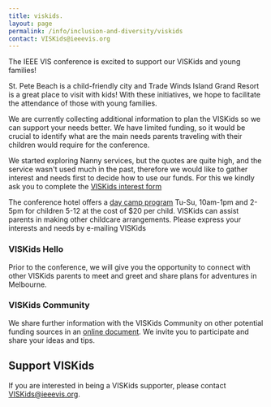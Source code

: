 ```yaml
---
title: viskids.
layout: page
permalink: /info/inclusion-and-diversity/viskids
contact: VISKids@ieeevis.org
---
```


The IEEE VIS conference is excited to support our VISKids and young families!  

St. Pete Beach is a child-friendly city and Trade Winds Island Grand Resort is a great place to visit with kids! With these initiatives, we hope to facilitate the attendance of those with young families.

We are currently collecting additional information to plan the VISKids so we can support your needs better. We have limited funding, so it would be crucial to identify what are the main needs parents traveling with their children would require for the conference. 

We started exploring Nanny services, but the quotes are quite high, and the service wasn't used much in the past, therefore we would like to gather interest and needs first to decide how to use our funds. For this we kindly ask you to complete the [VISKids interest form](https://forms.gle/16VAjbkDXa7oFnyw6 )

The conference hotel offers a [day camp program](https://www.tradewindsresort.com/explore/resort-recreation) Tu-Su, 10am-1pm and 2-5pm for children 5-12 at the cost of $20 per child. VISKids can assist parents in making other childcare arrangements. Please express your interests and needs by e-mailing VISKids 

### VISKids Hello
Prior to the conference, we will give you the opportunity to connect with other VISKids parents to meet and greet and share plans for adventures in Melbourne. 

### VISKids Community
We share further information with the VISKids Community on other potential funding sources in an [online document](https://docs.google.com/document/d/1S5nkD4exOvY2hDn747RXfVjJCype4Co5iKYAutsT2WY/edit?usp=sharing). We invite you to participate and share your ideas and tips.
 
## Support VISKids

If you are interested in being a VISKids supporter, please contact [VISKids@ieeevis.org](mailto:VISKids@ieeevis.org).
